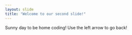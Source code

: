 ```yaml
---
layout: slide
title: "Welcome to our second slide!"
---
```

Sunny day to be home coding!
Use the left arrow to go back!
